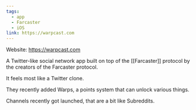 ```yaml
---
tags:
  - app
  - Farcaster
  - iOS
link: https://warpcast.com
---
```

Website: <https://warpcast.com>

A Twitter-like social network app built on top of the [[Farcaster]] protocol by the creators of the Farcaster protocol. 

It feels most like a Twitter clone.

They recently added Warps, a points system that can unlock various things. 

Channels recently got launched, that are a bit like Subreddits. 